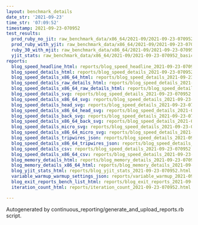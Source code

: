 ```yaml
---
layout: benchmark_details
date_str: '2021-09-23'
time_str: '07:09:52'
timestamp: 2021-09-23-070952
test_results:
  prod_ruby_no_jit: raw_benchmark_data/x86_64/2021-09/2021-09-23-070952_basic_benchmark_prod_ruby_no_jit.json
  prod_ruby_with_yjit: raw_benchmark_data/x86_64/2021-09/2021-09-23-070952_basic_benchmark_prod_ruby_with_yjit.json
  ruby_30_with_mjit: raw_benchmark_data/x86_64/2021-09/2021-09-23-070952_basic_benchmark_ruby_30_with_mjit.json
  yjit_stats: raw_benchmark_data/x86_64/2021-09/2021-09-23-070952_basic_benchmark_yjit_stats.json
reports:
  blog_speed_headline_html: reports/blog_speed_headline_2021-09-23-070952.html
  blog_speed_details_html: reports/blog_speed_details_2021-09-23-070952.html
  blog_speed_details_x86_64_html: reports/blog_speed_details_2021-09-23-070952.x86_64.html
  blog_speed_details_raw_details_html: reports/blog_speed_details_2021-09-23-070952.raw_details.html
  blog_speed_details_x86_64_raw_details_html: reports/blog_speed_details_2021-09-23-070952.x86_64.raw_details.html
  blog_speed_details_svg: reports/blog_speed_details_2021-09-23-070952.svg
  blog_speed_details_x86_64_svg: reports/blog_speed_details_2021-09-23-070952.x86_64.svg
  blog_speed_details_head_svg: reports/blog_speed_details_2021-09-23-070952.head.svg
  blog_speed_details_x86_64_head_svg: reports/blog_speed_details_2021-09-23-070952.x86_64.head.svg
  blog_speed_details_back_svg: reports/blog_speed_details_2021-09-23-070952.back.svg
  blog_speed_details_x86_64_back_svg: reports/blog_speed_details_2021-09-23-070952.x86_64.back.svg
  blog_speed_details_micro_svg: reports/blog_speed_details_2021-09-23-070952.micro.svg
  blog_speed_details_x86_64_micro_svg: reports/blog_speed_details_2021-09-23-070952.x86_64.micro.svg
  blog_speed_details_tripwires_json: reports/blog_speed_details_2021-09-23-070952.tripwires.json
  blog_speed_details_x86_64_tripwires_json: reports/blog_speed_details_2021-09-23-070952.x86_64.tripwires.json
  blog_speed_details_csv: reports/blog_speed_details_2021-09-23-070952.csv
  blog_speed_details_x86_64_csv: reports/blog_speed_details_2021-09-23-070952.x86_64.csv
  blog_memory_details_html: reports/blog_memory_details_2021-09-23-070952.html
  blog_memory_details_x86_64_html: reports/blog_memory_details_2021-09-23-070952.x86_64.html
  blog_yjit_stats_html: reports/blog_yjit_stats_2021-09-23-070952.html
  variable_warmup_warmup_settings_json: reports/variable_warmup_2021-09-23-070952.warmup_settings.json
  blog_exit_reports_bench_list_html: reports/blog_exit_reports_2021-09-23-070952.bench_list.html
  iteration_count_html: reports/iteration_count_2021-09-23-070952.html

---
```

Autogenerated by continuous_reporting/generate_and_upload_reports.rb script.
